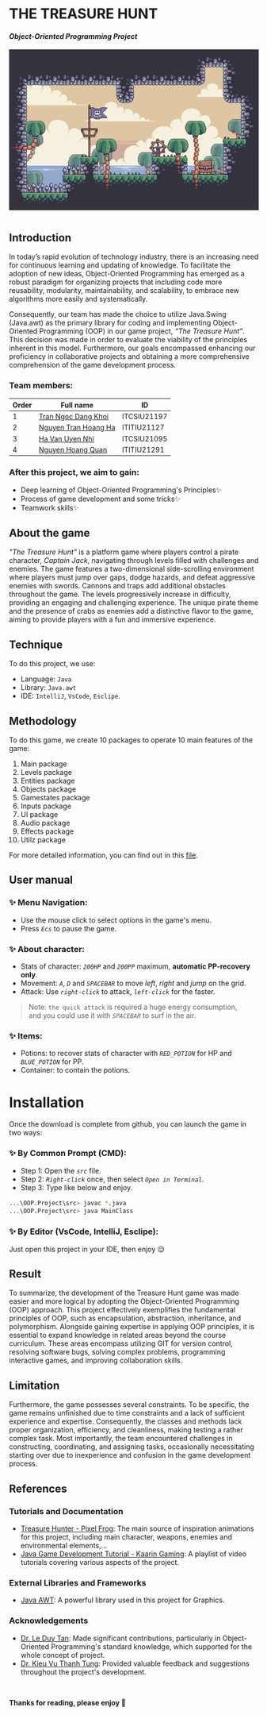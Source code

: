 # THE TREASURE HUNT
#### _Object-Oriented Programming Project_

![](res/obj/5_0OvA.gif)
#

## Introduction
In today’s rapid evolution of technology industry, there is an increasing need for continuous learning and updating of knowledge. To facilitate the adoption of new ideas, Object-Oriented Programming has emerged as a robust paradigm for organizing projects that including code more reusability, modularity, maintainability, and scalability, to embrace new algorithms more easily and systematically.

Consequently, our team has made the choice to utilize Java.Swing (Java.awt) as the primary library for coding and implementing Object-Oriented Programming (OOP) in our game project, _“The Treasure Hunt”_. This decision was made in order to evaluate the viability of the principles inherent in this model. Furthermore, our goals encompassed enhancing our proficiency in collaborative projects and obtaining a more comprehensive comprehension of the game development process.

### Team members:

| Order | Full name | ID |
| ------ | ------ | ------ |
| 1 | [Tran Ngoc Dang Khoi](https://github.com/koitran14) | ITCSIU21197 |
| 2 | [Nguyen Tran Hoang Ha](https://github.com/HoangHaITITIU21127) | ITITIU21127 | 
| 3 | [Ha Van Uyen Nhi](https://github.com/Jay2717) | ITCSIU21095 |
| 4 | [Nguyen Hoang Quan](https://github.com/Quanchip) | ITITIU21291 |


### After this project, we aim to gain:
- Deep learning of Object-Oriented Programming's Principles✨
- Process of game development and some tricks✨
- Teamwork skills✨

## About the game
_"The Treasure Hunt"_ is a platform game where players control a pirate character, _Captain Jack_, navigating through levels filled with challenges and enemies. The game features a two-dimensional side-scrolling environment where players must jump over gaps, dodge hazards, and defeat aggressive enemies with swords. Cannons and traps add additional obstacles throughout the game. The levels progressively increase in difficulty, providing an engaging and challenging experience. The unique pirate theme and the presence of crabs as enemies add a distinctive flavor to the game, aiming to provide players with a fun and immersive experience.

## Technique 
To do this project, we use: 
- Language: `Java`
- Library: `Java.awt`
- IDE: `IntelliJ`, `VsCode`, `Esclipe`.

## Methodology

To do this game, we create 10 packages to operate 10 main features of the game:
1. Main package
2. Levels package
3. Entities package
4. Objects package
5. Gamestates package
6. Inputs package
7. UI package
8. Audio package
9. Effects package
10. Utilz package

For more detailed information, you can find out in this [file](https://github.com/koitran14/The-Treasure-Hunt-Project/blob/main/The%20Treasure%20Hunt%20report.pdf).

## User manual
### ✨ Menu Navigation: 
- Use the mouse click to select options in the game's menu. 
- Press _`Ecs`_ to pause the game.


### ✨ About character:
- Stats of character: _`200HP`_ and _`200PP`_ maximum, **automatic PP-recovery only**.
- Movement: _`A`_, _`D`_ and _`SPACEBAR`_ to move _left_, _right_ and _jump_ on the grid.
- Attack: Use _`right-click`_ to attack, _`left-click`_ for the faster.
> Note: `the quick attack` is required a huge energy consumption,
<br>and you could use it with _`SPACEBAR`_ to surf in the air.


### ✨ Items:
- Potions: to recover stats of character with _`RED_POTION`_ for HP and _`BLUE_POTION`_ for PP.
- Container: to contain the potions.

# Installation
Once the download is complete from github, you can launch the game in two ways:
### ✨ By Common Prompt (CMD):
- Step 1: Open the _`src`_ file.
- Step 2: _`Right-click`_ once, then select _`Open in Terminal`_.
- Step 3: Type like below and enjoy.


```sh
...\OOP.Project\src> javac *.java
...\OOP.Project\src> java MainClass
```
### ✨ By Editor (VsCode, IntelliJ, Esclipe):
Just open this project in your IDE, then enjoy 😉




## Result
To summarize, the development of the Treasure Hunt game was made easier and more logical by adopting the Object-Oriented Programming (OOP) approach. This project effectively exemplifies the fundamental principles of OOP, such as encapsulation, abstraction, inheritance, and polymorphism. Alongside gaining expertise in applying OOP principles, it is essential to expand knowledge in related areas beyond the course curriculum. These areas encompass utilizing GIT for version control, resolving software bugs, solving complex problems, programming interactive games, and improving collaboration skills.

## Limitation
Furthermore, the game possesses several constraints. To be specific, the game remains unfinished due to time constraints and a lack of sufficient experience and expertise. Consequently, the classes and methods lack proper organization, efficiency, and cleanliness, making testing a rather complex task. Most importantly, the team encountered challenges in constructing, coordinating, and assigning tasks, occasionally necessitating starting over due to inexperience and confusion in the game development process.
## References

### Tutorials and Documentation
- [Treasure Hunter - Pixel Frog](https://pixelfrog-assets.itch.io/treasure-hunters): The main source of inspiration animations for this project, including main character, weapons, enemies and environmental elements,...
- [Java Game Development Tutorial - Kaarin Gaming](https://youtu.be/6_N8QZ47toY): A playlist of video tutorials covering various aspects of the project.

### External Libraries and Frameworks
- [Java AWT](https://www.geeksforgeeks.org/what-is-java-awt-graphics/): A powerful library used in this project for Graphics. 


### Acknowledgements
- [Dr. Le Duy Tan](https://it.hcmiu.edu.vn/user/ldtan/): Made significant contributions, particularly in Object-Oriented Programming's standard knowledge, which supported for the whole concept of project.
- [Dr. Kieu Vu Thanh Tung](https://it.hcmiu.edu.vn/user/kvttung/): Provided valuable feedback and suggestions throughout the project's development.
<br>

**Thanks for reading, please enjoy 💖**
